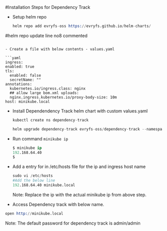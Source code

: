 #Installation Steps for Dependency Track

- Setup helm repo

  ```s
  helm repo add evryfs-oss https://evryfs.github.io/helm-charts/

 #helm repo update
  line no8 commented 
  ```

- Create a file with below contents - values.yaml

  ```yaml
  ingress:
  enabled: true
  tls:
    enabled: false
    secretName: ""
  annotations:
    kubernetes.io/ingress.class: nginx
    ## allow large bom.xml uploads:
    nginx.ingress.kubernetes.io/proxy-body-size: 10m
  host: minikube.local
  ```

- Install Dependendency Track helm chart with custom values.yaml

  ```s
  kubectl create ns dependency-track

  helm upgrade dependency-track evryfs-oss/dependency-track --namespace dependency-track -f ./values.yaml
  ```

- Run command `minikube ip`
  ```s
  $ minikube ip
  192.168.64.40
  $
  ```
- Add a entry for in /etc/hosts file for the ip and ingress host name

  ```s
  sudo vi /etc/hosts
  #Add the below line
  192.168.64.40 minikube.local
  ```

  Note: Replace the ip with the actual minikube ip from above step.

- Access Dependency track with below name.

```s
open http://minikube.local
```

Note: The default password for dependency track is admin/admin
